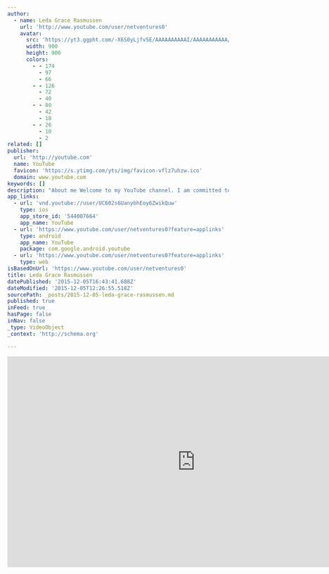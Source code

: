 ```yaml
---
author:
  - name: Leda Grace Rasmussen
    url: 'http://www.youtube.com/user/netventures0'
    avatar:
      src: 'https://yt3.ggpht.com/-X6S0yLjfv5E/AAAAAAAAAAI/AAAAAAAAAAA/PLcOU9FafPg/s900-c-k-no/photo.jpg'
      width: 900
      height: 900
      colors:
        - - 174
          - 97
          - 66
        - - 126
          - 72
          - 40
        - - 80
          - 42
          - 18
        - - 26
          - 10
          - 2
related: []
publisher:
  url: 'http://youtube.com'
  name: YouTube
  favicon: 'https://s.ytimg.com/yts/img/favicon-vflz7uhzw.ico'
  domain: www.youtube.com
keywords: []
description: "About me Welcome to my YouTube channel. I am committed to team building and encouraging growth within home-based businesses. Have you ever wished for something more out of life? What if the wealth you've been dreaming of was finally possible?"
app_links:
  - url: 'vnd.youtube://user/UC602s6UanybhEoy6ZwikQuw'
    type: ios
    app_store_id: '544007664'
    app_name: YouTube
  - url: 'https://www.youtube.com/user/netventures0?feature=applinks'
    type: android
    app_name: YouTube
    package: com.google.android.youtube
  - url: 'https://www.youtube.com/user/netventures0?feature=applinks'
    type: web
isBasedOnUrl: 'https://www.youtube.com/user/netventures0'
title: Leda Grace Rasmussen
datePublished: '2015-12-05T16:43:41.688Z'
dateModified: '2015-12-05T12:26:55.518Z'
sourcePath: _posts/2015-12-05-leda-grace-rasmussen.md
published: true
inFeed: true
hasPage: false
inNav: false
_type: VideoObject
_context: 'http://schema.org'

---
```

<iframe src="https://cdn.embedly.com/widgets/media.html?src=http%3A%2F%2Fwww.youtube.com%2Fembed%2Fvideoseries%3Flist%3DUU602s6UanybhEoy6ZwikQuw&amp;url=https%3A%2F%2Fwww.youtube.com%2Fuser%2Fnetventures0&amp;image=https%3A%2F%2Fyt3.ggpht.com%2F-X6S0yLjfv5E%2FAAAAAAAAAAI%2FAAAAAAAAAAA%2FPLcOU9FafPg%2Fs900-c-k-no%2Fphoto.jpg&amp;key=b7d04c9b404c499eba89ee7072e1c4f7&amp;type=text%2Fhtml&amp;schema=youtube" width="853" height="480" scrolling="no" frameborder="0" allowfullscreen="allowfullscreen" style=""></iframe>